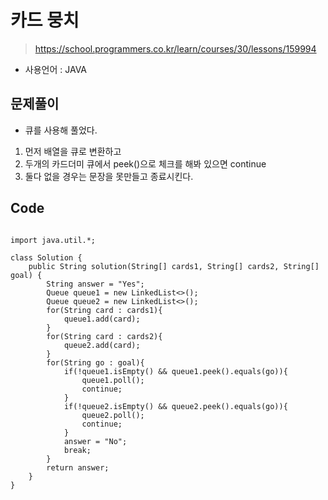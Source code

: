 # 카드 뭉치
> https://school.programmers.co.kr/learn/courses/30/lessons/159994
- 사용언어 : JAVA

## 문제풀이
- 큐를 사용해 풀었다.
1. 먼저 배열을 큐로 변환하고
2. 두개의 카드더미 큐에서 peek()으로 체크를 해봐 있으면 continue
3. 둘다 없을 경우는 문장을 못만들고 종료시킨다.

## Code
<pre><code>
import java.util.*;

class Solution {
    public String solution(String[] cards1, String[] cards2, String[] goal) {
        String answer = "Yes";
        Queue<String> queue1 = new LinkedList<>();
        Queue<String> queue2 = new LinkedList<>();
        for(String card : cards1){
            queue1.add(card);
        }
        for(String card : cards2){
            queue2.add(card);
        }
        for(String go : goal){
            if(!queue1.isEmpty() && queue1.peek().equals(go)){
                queue1.poll();
                continue;
            } 
            if(!queue2.isEmpty() && queue2.peek().equals(go)){
                queue2.poll();
                continue;
            }
            answer = "No";
            break;
        }
        return answer;
    }
}
</code></pre>
